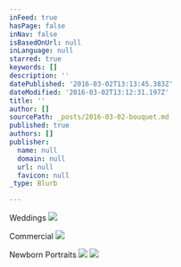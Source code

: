 ```yaml
---
inFeed: true
hasPage: false
inNav: false
isBasedOnUrl: null
inLanguage: null
starred: true
keywords: []
description: ''
datePublished: '2016-03-02T13:13:45.383Z'
dateModified: '2016-03-02T13:12:31.197Z'
title: ''
author: []
sourcePath: _posts/2016-03-02-bouquet.md
published: true
authors: []
publisher:
  name: null
  domain: null
  url: null
  favicon: null
_type: Blurb

---
```

Weddings
![](https://the-grid-user-content.s3-us-west-2.amazonaws.com/e922ee38-327f-45a5-a87c-f36492f6a6a5.jpg)

Commercial
![](https://the-grid-user-content.s3-us-west-2.amazonaws.com/fcfbacb8-bf57-4308-ad28-296f2e31afbc.jpg)

Newborn Portraits
![](https://the-grid-user-content.s3-us-west-2.amazonaws.com/1ebc40df-2c93-43b9-aa33-7edfd4e217b0.jpg)
![](https://the-grid-user-content.s3-us-west-2.amazonaws.com/3a753423-ef7a-4980-b4bb-ee5391f678ca.jpg)